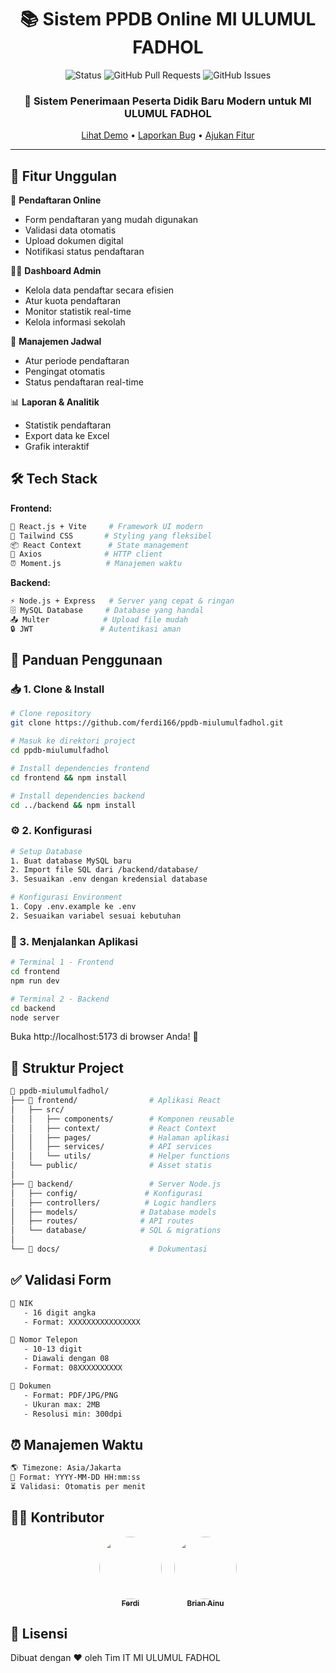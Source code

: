 <div align="center">

# 📚 Sistem PPDB Online MI ULUMUL FADHOL

![Status](https://img.shields.io/badge/status-active-success.svg)
![GitHub Pull Requests](https://img.shields.io/github/issues-pr/ferdi166/ppdb-miulumulfadhol)
![GitHub Issues](https://img.shields.io/github/issues/ferdi166/ppdb-miulumulfadhol)

### 🏫 Sistem Penerimaan Peserta Didik Baru Modern untuk MI ULUMUL FADHOL

[Lihat Demo](https://ppdb-miulumulfadhol.netlify.app) • [Laporkan Bug](https://github.com/ferdi166/ppdb-miulumulfadhol/issues) • [Ajukan Fitur](https://github.com/ferdi166/ppdb-miulumulfadhol/issues)

</div>

---

## 🌟 Fitur Unggulan

🔐 **Pendaftaran Online**
- Form pendaftaran yang mudah digunakan
- Validasi data otomatis
- Upload dokumen digital
- Notifikasi status pendaftaran

👨‍💼 **Dashboard Admin**
- Kelola data pendaftar secara efisien
- Atur kuota pendaftaran
- Monitor statistik real-time
- Kelola informasi sekolah

📅 **Manajemen Jadwal**
- Atur periode pendaftaran
- Pengingat otomatis
- Status pendaftaran real-time

📊 **Laporan & Analitik**
- Statistik pendaftaran
- Export data ke Excel
- Grafik interaktif

## 🛠️ Tech Stack

**Frontend:**
```bash
📱 React.js + Vite     # Framework UI modern
🎨 Tailwind CSS       # Styling yang fleksibel
📦 React Context      # State management
🔄 Axios              # HTTP client
⏰ Moment.js          # Manajemen waktu
```

**Backend:**
```bash
⚡ Node.js + Express   # Server yang cepat & ringan
🗄️ MySQL Database     # Database yang handal
📤 Multer            # Upload file mudah
🔒 JWT               # Autentikasi aman
```

## 🚀 Panduan Penggunaan

### 📥 1. Clone & Install

```bash
# Clone repository
git clone https://github.com/ferdi166/ppdb-miulumulfadhol.git

# Masuk ke direktori project
cd ppdb-miulumulfadhol

# Install dependencies frontend
cd frontend && npm install

# Install dependencies backend
cd ../backend && npm install
```

### ⚙️ 2. Konfigurasi

```bash
# Setup Database
1. Buat database MySQL baru
2. Import file SQL dari /backend/database/
3. Sesuaikan .env dengan kredensial database

# Konfigurasi Environment
1. Copy .env.example ke .env
2. Sesuaikan variabel sesuai kebutuhan
```

### 🎯 3. Menjalankan Aplikasi

```bash
# Terminal 1 - Frontend
cd frontend
npm run dev

# Terminal 2 - Backend
cd backend
node server
```

Buka http://localhost:5173 di browser Anda! 🎉

## 📂 Struktur Project

```bash
📁 ppdb-miulumulfadhol/
├── 📓 frontend/                # Aplikasi React
│   ├── src/
│   │   ├── components/        # Komponen reusable
│   │   ├── context/           # React Context
│   │   ├── pages/             # Halaman aplikasi
│   │   ├── services/          # API services
│   │   └── utils/             # Helper functions
│   └── public/                # Asset statis
│
├── 📒 backend/                 # Server Node.js
│   ├── config/               # Konfigurasi
│   ├── controllers/          # Logic handlers
│   ├── models/              # Database models
│   ├── routes/              # API routes
│   └── database/            # SQL & migrations
│
└── 📙 docs/                    # Dokumentasi
```

## ✅ Validasi Form

```bash
🔢 NIK
   - 16 digit angka
   - Format: XXXXXXXXXXXXXXXX

📱 Nomor Telepon
   - 10-13 digit
   - Diawali dengan 08
   - Format: 08XXXXXXXXXX

📄 Dokumen
   - Format: PDF/JPG/PNG
   - Ukuran max: 2MB
   - Resolusi min: 300dpi
```

## ⏰ Manajemen Waktu

```bash
🌎 Timezone: Asia/Jakarta
📅 Format: YYYY-MM-DD HH:mm:ss
⏳ Validasi: Otomatis per menit
```

## 👨‍💻 Kontributor

<div align="center" style="display: flex; justify-content: center; gap: 20px;">
  <a href="https://github.com/ferdi166">
    <img src="https://avatars.githubusercontent.com/ferdi166" width="100" style="border-radius:50%"/>
    <br />
    <sub><b>Ferdi</b></sub>
  </a>
  <a href="https://github.com/BrianAinu">
    <img src="https://avatars.githubusercontent.com/BrianAinu" width="100" style="border-radius:50%"/>
    <br />
    <sub><b>Brian Ainu</b></sub>
  </a>
</div>

## 📑 Lisensi

Dibuat dengan ❤️ oleh Tim IT MI ULUMUL FADHOL
